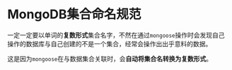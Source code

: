 # MongoDB集合命名规范

一定一定要以单词的**复数形式**集合名字，不然在通过`mongoose`操作时会发现自己操作的数据库与自己创建的不是一个集合，经常会操作出出乎意料的数据。

这是因为`mongoose`在与数据集合关联时，会**自动将集合名转换为复数形式**。